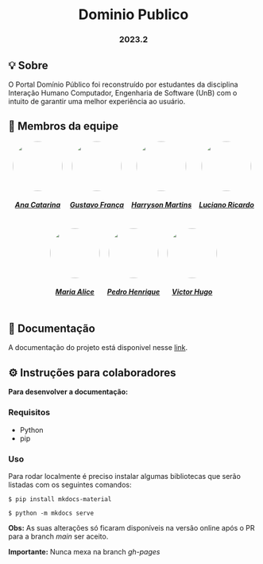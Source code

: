 <h1 align="center"> Dominio Publico </h1>
<h3 align="center"> 2023.2 </h3>

## 💡 Sobre

O Portal Domínio Público foi reconstruído por estudantes da disciplina Interação Humano Computador, Engenharia de Software (UnB) com o intuito de garantir uma melhor experiência ao usuário.

## 👥 Membros da equipe


<center>

<div style="display: flex; flex-direction: row; gap: 15px; flex-wrap: wrap; justify-content: center;" >
    <div>
        <a href="https://github.com/an4catarina">
                <img style="border-radius: 50%;"         src="https://github.com/an4catarina.png" width="100px;"/>
                <h5 class="text-center">Ana Catarina</h5>
        </a>
    </div>
    <div>
        <a href="https://github.com/gustavofbs">
                <img style="border-radius: 50%;"         src="https://github.com/gustavofbs.png" width="100px;"/>
                <h5 class="text-center">Gustavo França</h5>
        </a>
    </div>
    <div>
        <a href="https://github.com/harry-cmartin">
                <img style="border-radius: 50%;"         src="https://github.com/harry-cmartin.png" width="100px;"/>
                <h5 class="text-center">Harryson Martins</h5>
        </a>
    </div>
    <div>
        <a href="https://github.com/l-ricardo">
                <img style="border-radius: 50%;"         src="https://github.com/l-ricardo.png" width="100px;"/>
                <h5 class="text-center">Luciano Ricardo</h5>
        </a>
    </div>
    <div>
        <a href="https://github.com/Maliz30">
                <img style="border-radius: 50%;"         src="https://github.com/Maliz30.png" width="100px;"/>
                <h5 class="text-center">Maria Alice</h5>
        </a>
    </div>
    <div>
        <a href="https://github.com/pedro-hsf">
                <img style="border-radius: 50%;"         src="https://github.com/pedro-hsf.png" width="100px;"/>
                <h5 class="text-center">Pedro Henrique</h5>
        </a>
    </div>
    <div>
        <a href="https://github.com/ViictorHugoo">
                <img style="border-radius: 50%;"         src="https://github.com/ViictorHugoo.png" width="100px;"/>
                <h5 class="text-center">Victor Hugo</h5>
        </a>
    </div>
</div>
    
</center>

## 📒 Documentação
A documentação do projeto está disponivel nesse [link](https://interacao-humano-computador.github.io/2023.2-Dominio-Publico/).

## ⚙️ Instruções para colaboradores

**Para desenvolver a documentação:**

### Requisitos
- Python
- pip

### Uso

Para rodar localmente é preciso instalar algumas bibliotecas que serão listadas com os seguintes comandos:

```terminal
$ pip install mkdocs-material
```
```terminal
$ python -m mkdocs serve
```

**Obs:** As suas alterações só ficaram disponíveis na versão online após o PR para a branch *main* ser aceito.

**Importante:** Nunca mexa na branch *gh-pages*